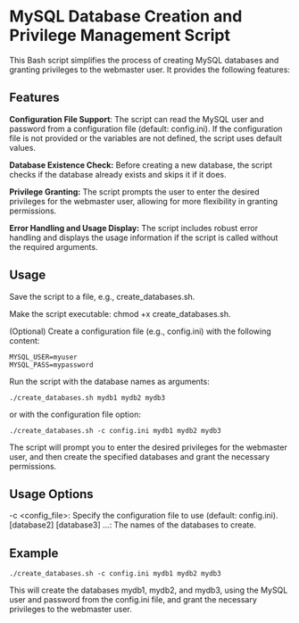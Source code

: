 # MySQL Database Creation and Privilege Management Script
This Bash script simplifies the process of creating MySQL databases and granting privileges to the webmaster user. It provides the following features:

## Features
**Configuration File Support**: The script can read the MySQL user and password from a configuration file (default: config.ini). If the configuration file is not provided or the variables are not defined, the script uses default values.

**Database Existence Check:** Before creating a new database, the script checks if the database already exists and skips it if it does.

**Privilege Granting:** The script prompts the user to enter the desired privileges for the webmaster user, allowing for more flexibility in granting permissions.

**Error Handling and Usage Display:** The script includes robust error handling and displays the usage information if the script is called without the required arguments.

## Usage
Save the script to a file, e.g., create_databases.sh.

Make the script executable: chmod +x create_databases.sh.

(Optional) Create a configuration file (e.g., config.ini) with the following content:

```
MYSQL_USER=myuser
MYSQL_PASS=mypassword
```
Run the script with the database names as arguments:

```
./create_databases.sh mydb1 mydb2 mydb3
```
or with the configuration file option:

```
./create_databases.sh -c config.ini mydb1 mydb2 mydb3
```
The script will prompt you to enter the desired privileges for the webmaster user, and then create the specified databases and grant the necessary permissions.

## Usage Options
-c <config_file>: Specify the configuration file to use (default: config.ini).
<database1> [database2] [database3] ...: The names of the databases to create.
## Example
```
./create_databases.sh -c config.ini mydb1 mydb2 mydb3
```
This will create the databases mydb1, mydb2, and mydb3, using the MySQL user and password from the config.ini file, and grant the necessary privileges to the webmaster user.
